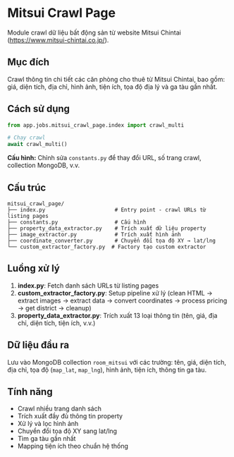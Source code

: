 # Mitsui Crawl Page

Module crawl dữ liệu bất động sản từ website Mitsui Chintai (https://www.mitsui-chintai.co.jp/).

## Mục đích

Crawl thông tin chi tiết các căn phòng cho thuê từ Mitsui Chintai, bao gồm: giá, diện tích, địa chỉ, hình ảnh, tiện ích, tọa độ địa lý và ga tàu gần nhất.

## Cách sử dụng

```python
from app.jobs.mitsui_crawl_page.index import crawl_multi

# Chạy crawl
await crawl_multi()
```

**Cấu hình:** Chỉnh sửa `constants.py` để thay đổi URL, số trang crawl, collection MongoDB, v.v.

## Cấu trúc

```
mitsui_crawl_page/
├── index.py                      # Entry point - crawl URLs từ listing pages
├── constants.py                  # Cấu hình
├── property_data_extractor.py    # Trích xuất dữ liệu property
├── image_extractor.py            # Trích xuất hình ảnh
├── coordinate_converter.py       # Chuyển đổi tọa độ XY → lat/lng
└── custom_extractor_factory.py  # Factory tạo custom extractor
```

## Luồng xử lý

1. **index.py**: Fetch danh sách URLs từ listing pages
2. **custom_extractor_factory.py**: Setup pipeline xử lý (clean HTML → extract images → extract data → convert coordinates → process pricing → get district → cleanup)
3. **property_data_extractor.py**: Trích xuất 13 loại thông tin (tên, giá, địa chỉ, diện tích, tiện ích, v.v.)

## Dữ liệu đầu ra

Lưu vào MongoDB collection `room_mitsui` với các trường: tên, giá, diện tích, địa chỉ, tọa độ (`map_lat`, `map_lng`), hình ảnh, tiện ích, thông tin ga tàu.

## Tính năng

- Crawl nhiều trang danh sách
- Trích xuất đầy đủ thông tin property
- Xử lý và lọc hình ảnh
- Chuyển đổi tọa độ XY sang lat/lng
- Tìm ga tàu gần nhất
- Mapping tiện ích theo chuẩn hệ thống